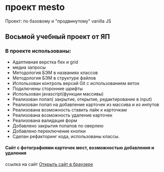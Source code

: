 # проект mesto

Проект: по базовому и "продвинутому" vanilla JS

## Восьмой учебный проект от ЯП

### В проекте использованы:

- Адаптивная верстка flex и grid
- медиа запросы
- Методология БЭМ в названиях классов
- Методология БЭМ в структуре файлов
- Использован контроль версий Git с использованием веток
- Подключены сторонние шрифты
- Использован javascript(функции массивы)
- Реализован попап( закрытие, открытие, редактирование в input)
- Реализован попап на добавление карточек из массива и из инпутов
- Реализована возможность ставить лайк к карточкам
- Реализована возможность удаление карточек
- Реализована валидация форм
- Добавлено закрытия попапов по оверлею
- Добавлено переключение кнопки
- Сделан рефакторинг кода, использованы классы.

#### Сайт с фотографиями карточек мест, возможностью добавления и удаления

ссылка на сайт [Открыть сайт в браузере](https://leonidtemniy.github.io/mesto/)
